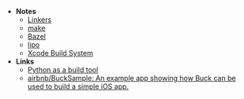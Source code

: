 - **Notes**
	- [Linkers](../../Linkers.md)
	- [make](Tools/make.md)
	- [Bazel](Bazel.md)
	- [lipo](../../lipo.md)
	- [Xcode Build System](Apple%20Technologies/Apple%20Platform%20Specifics/Apple%20Developer%20Tools/Xcode/Xcode%20Build%20System.md)
- **Links**
	- [Python as a build tool](https://tonsky.me/blog/python-build/)
	- [airbnb/BuckSample: An example app showing how Buck can be used to build a simple iOS app.](https://github.com/airbnb/BuckSample)
